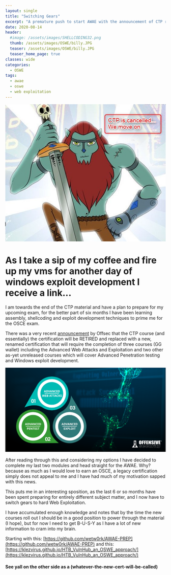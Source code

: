 ```yaml
---
layout: single
title: "Switching Gears"
excerpt: "A premature push to start AWAE with the announcement of CTP retirement"
date: 2020-08-14
header:
  #image: /assets/images/SHELLCODING32.png
  thumb: /assets/images/OSWE/billy.JPG
  teaser: /assets/images/OSWE/billy.JPG
  teaser_home_page: true
classes: wide
categories:
  - OSWE
tags:
  - awae
  - oswe
  - web exploitation
---
```


![omg...](/assets/images/OSWE/billy.JPG)

# As I take a sip of my coffee and fire up my vms for another day of windows exploit development I receive a link...

I am towards the end of the CTP material and have a plan to prepare for my upcoming exam, for the better part of six months I have been learning assembly, shellcoding and exploit development techniques to prime me for the OSCE exam.

There was a very recent [announcement](https://www.offensive-security.com/offsec/retiring-ctp-intro-new-courses/) by Offsec that the CTP course (and essentially) the certification will be RETIRED and replaced with a new, renamed certification that will require the completion of three courses (GG wallet) including the Advanced Web Attacks and Exploitation and two other as-yet unreleased courses which will cover Advanced Penetration testing and Windows exploit development.

![new-cert](/assets/images/OSWE/advanced-courses-3-in-1-cert.JPG)

After reading through this and considering my options I have decided to complete my last two modules and head straight for the AWAE. Why? because as much as I would love to earn an OSCE, a legacy certification simply does not appeal to me and I have had much of my motivation sapped with this news.

This puts me in an interesting sposition, as the last 6 or so months have been spent preparing for entirely different subject matter, and I now have to switch gears to hard Web Exploitation.

I have accumulated enough knowledge and notes that by the time the new courses roll out I should be in a good position to power through the material (I hope), but for now I need to get B-U-S-Y as I have a lot of new information to cram into my brain. 

Starting with this: [https://github.com/wetw0rk/AWAE-PREP](https://github.com/wetw0rk/AWAE-PREP) 
and this:           [https://klezvirus.github.io/HTB_VulnHub_an_OSWE_approach/](https://klezvirus.github.io/HTB_VulnHub_an_OSWE_approach/)  

#### See yall on the other side as a (whatever-the-new-cert-will-be-called)
